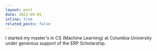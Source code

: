 ```yaml
---
layout: post
date: 2022-09-01
inline: true
related_posts: false
---
```


I started my master's in CS (Machine Learning) at Columbia University under generous support of the ERP Scholarship.
